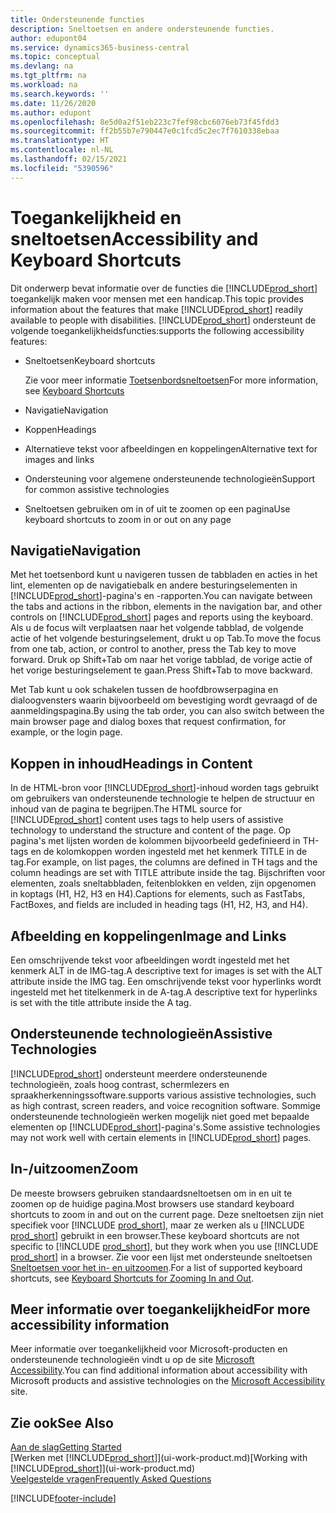 ```yaml
---
title: Ondersteunende functies
description: Sneltoetsen en andere ondersteunende functies.
author: edupont04
ms.service: dynamics365-business-central
ms.topic: conceptual
ms.devlang: na
ms.tgt_pltfrm: na
ms.workload: na
ms.search.keywords: ''
ms.date: 11/26/2020
ms.author: edupont
ms.openlocfilehash: 8e5d0a2f51eb223c7fef98cbc6076eb73f45fdd3
ms.sourcegitcommit: ff2b55b7e790447e0c1fcd5c2ec7f7610338ebaa
ms.translationtype: HT
ms.contentlocale: nl-NL
ms.lasthandoff: 02/15/2021
ms.locfileid: "5390596"
---
```

# <a name="accessibility-and-keyboard-shortcuts"></a><span data-ttu-id="d5157-103">Toegankelijkheid en sneltoetsen</span><span class="sxs-lookup"><span data-stu-id="d5157-103">Accessibility and Keyboard Shortcuts</span></span>

<span data-ttu-id="d5157-104">Dit onderwerp bevat informatie over de functies die [!INCLUDE[prod_short](includes/prod_short.md)] toegankelijk maken voor mensen met een handicap.</span><span class="sxs-lookup"><span data-stu-id="d5157-104">This topic provides information about the features that make [!INCLUDE[prod_short](includes/prod_short.md)] readily available to people with disabilities.</span></span> [!INCLUDE[prod_short](includes/prod_short.md)] <span data-ttu-id="d5157-105">ondersteunt de volgende toegankelijkheidsfuncties:</span><span class="sxs-lookup"><span data-stu-id="d5157-105">supports the following accessibility features:</span></span>  

- <span data-ttu-id="d5157-106">Sneltoetsen</span><span class="sxs-lookup"><span data-stu-id="d5157-106">Keyboard shortcuts</span></span>

    <span data-ttu-id="d5157-107">Zie voor meer informatie [Toetsenbordsneltoetsen](keyboard-shortcuts.md)</span><span class="sxs-lookup"><span data-stu-id="d5157-107">For more information, see [Keyboard Shortcuts](keyboard-shortcuts.md)</span></span>

- <span data-ttu-id="d5157-108">Navigatie</span><span class="sxs-lookup"><span data-stu-id="d5157-108">Navigation</span></span>  

- <span data-ttu-id="d5157-109">Koppen</span><span class="sxs-lookup"><span data-stu-id="d5157-109">Headings</span></span>  

- <span data-ttu-id="d5157-110">Alternatieve tekst voor afbeeldingen en koppelingen</span><span class="sxs-lookup"><span data-stu-id="d5157-110">Alternative text for images and links</span></span>  

- <span data-ttu-id="d5157-111">Ondersteuning voor algemene ondersteunende technologieën</span><span class="sxs-lookup"><span data-stu-id="d5157-111">Support for common assistive technologies</span></span>  

- <span data-ttu-id="d5157-112">Sneltoetsen gebruiken om in of uit te zoomen op een pagina</span><span class="sxs-lookup"><span data-stu-id="d5157-112">Use keyboard shortcuts to zoom in or out on any page</span></span>

<!-- moved to separate article
##  <a name="Keyboard"></a> Keyboard Shortcuts in the browser
 [!INCLUDE[prod_short](includes/prod_short.md)] supports the keyboard shortcuts that are supported by most web browsers. The keyboard shortcuts described here refer to the U.S. keyboard layout. The layout of the keys on other keyboards may not correspond exactly to the keys on a U.S. keyboard.  

|To do this|Press|  
|----------------|-----------|  
|To move focus to the next or previous control or element on a page, such as buttons, fields, or items in a list.|Tab, Shift+Tab|  
|To enable or access the element or control that is in focus.|Enter|  
|To scroll items up and down in a list.|Up Arrow, Down Arrow|  
|To scroll columns of an item left and right in a list.|Left Arrow, Right Arrow|  
|To open a drop-down list or look up a value for a field.|Alt+Down Arrow|  
|To move focus to the next element outside the list.|Ctrl + Enter|  
|To see the transactions that resulted in a calculated value in a field.|Alt+Right Arrow|  

-->

## <a name="navigation"></a><a name="Navigation"></a> <span data-ttu-id="d5157-113">Navigatie</span><span class="sxs-lookup"><span data-stu-id="d5157-113">Navigation</span></span>  
 <span data-ttu-id="d5157-114">Met het toetsenbord kunt u navigeren tussen de tabbladen en acties in het lint, elementen op de navigatiebalk en andere besturingselementen in [!INCLUDE[prod_short](includes/prod_short.md)]-pagina's en -rapporten.</span><span class="sxs-lookup"><span data-stu-id="d5157-114">You can navigate between the tabs and actions in the ribbon, elements in the navigation bar, and other controls on [!INCLUDE[prod_short](includes/prod_short.md)] pages and reports using the keyboard.</span></span> <span data-ttu-id="d5157-115">Als u de focus wilt verplaatsen naar het volgende tabblad, de volgende actie of het volgende besturingselement, drukt u op Tab.</span><span class="sxs-lookup"><span data-stu-id="d5157-115">To move the focus from one tab, action, or control to another, press the Tab key to move forward.</span></span> <span data-ttu-id="d5157-116">Druk op Shift+Tab om naar het vorige tabblad, de vorige actie of het vorige besturingselement te gaan.</span><span class="sxs-lookup"><span data-stu-id="d5157-116">Press Shift+Tab to move backward.</span></span>  

 <span data-ttu-id="d5157-117">Met Tab kunt u ook schakelen tussen de hoofdbrowserpagina en dialoogvensters waarin bijvoorbeeld om bevestiging wordt gevraagd of de aanmeldingspagina.</span><span class="sxs-lookup"><span data-stu-id="d5157-117">By using the tab order, you can also switch between the main browser page and dialog boxes that request confirmation, for example, or the login page.</span></span>  

## <a name="headings-in-content"></a><a name="Headings"></a> <span data-ttu-id="d5157-118">Koppen in inhoud</span><span class="sxs-lookup"><span data-stu-id="d5157-118">Headings in Content</span></span>
 
 <span data-ttu-id="d5157-119">In de HTML-bron voor [!INCLUDE[prod_short](includes/prod_short.md)]-inhoud worden tags gebruikt om gebruikers van ondersteunende technologie te helpen de structuur en inhoud van de pagina te begrijpen.</span><span class="sxs-lookup"><span data-stu-id="d5157-119">The HTML source for [!INCLUDE[prod_short](includes/prod_short.md)] content uses tags to help users of assistive technology to understand the structure and content of the page.</span></span> <span data-ttu-id="d5157-120">Op pagina's met lijsten worden de kolommen bijvoorbeeld gedefinieerd in TH-tags en de kolomkoppen worden ingesteld met het kenmerk TITLE in de tag.</span><span class="sxs-lookup"><span data-stu-id="d5157-120">For example, on list pages, the columns are defined in TH tags and the column headings are set with TITLE attribute inside the tag.</span></span> <span data-ttu-id="d5157-121">Bijschriften voor elementen, zoals sneltabbladen, feitenblokken en velden, zijn opgenomen in koptags (H1, H2, H3 en H4).</span><span class="sxs-lookup"><span data-stu-id="d5157-121">Captions for elements, such as FastTabs, FactBoxes, and fields are included in heading tags (H1, H2, H3, and H4).</span></span>  

## <a name="image-and-links"></a><a name="Images"></a> <span data-ttu-id="d5157-122">Afbeelding en koppelingen</span><span class="sxs-lookup"><span data-stu-id="d5157-122">Image and Links</span></span>

 <span data-ttu-id="d5157-123">Een omschrijvende tekst voor afbeeldingen wordt ingesteld met het kenmerk ALT in de IMG-tag.</span><span class="sxs-lookup"><span data-stu-id="d5157-123">A descriptive text for images is set with the ALT attribute inside the IMG tag.</span></span> <span data-ttu-id="d5157-124">Een omschrijvende tekst voor hyperlinks wordt ingesteld met het titelkenmerk in de A-tag.</span><span class="sxs-lookup"><span data-stu-id="d5157-124">A descriptive text for hyperlinks is set with the title attribute inside the A tag.</span></span>  

## <a name="assistive-technologies"></a><a name="AssistiveTech"></a> <span data-ttu-id="d5157-125">Ondersteunende technologieën</span><span class="sxs-lookup"><span data-stu-id="d5157-125">Assistive Technologies</span></span>

[!INCLUDE[prod_short](includes/prod_short.md)] <span data-ttu-id="d5157-126">ondersteunt meerdere ondersteunende technologieën, zoals hoog contrast, schermlezers en spraakherkenningssoftware.</span><span class="sxs-lookup"><span data-stu-id="d5157-126">supports various assistive technologies, such as high contrast, screen readers, and voice recognition software.</span></span> <span data-ttu-id="d5157-127">Sommige ondersteunende technologieën werken mogelijk niet goed met bepaalde elementen op [!INCLUDE[prod_short](includes/prod_short.md)]-pagina's.</span><span class="sxs-lookup"><span data-stu-id="d5157-127">Some assistive technologies may not work well with certain elements in [!INCLUDE[prod_short](includes/prod_short.md)] pages.</span></span>  

## <a name="zoom"></a><a name="zoom"></a> <span data-ttu-id="d5157-128">In-/uitzoomen</span><span class="sxs-lookup"><span data-stu-id="d5157-128">Zoom</span></span>

<span data-ttu-id="d5157-129">De meeste browsers gebruiken standaardsneltoetsen om in en uit te zoomen op de huidige pagina.</span><span class="sxs-lookup"><span data-stu-id="d5157-129">Most browsers use standard keyboard shortcuts to zoom in and out on the current page.</span></span> <span data-ttu-id="d5157-130">Deze sneltoetsen zijn niet specifiek voor [!INCLUDE [prod_short](includes/prod_short.md)], maar ze werken als u [!INCLUDE [prod_short](includes/prod_short.md)] gebruikt in een browser.</span><span class="sxs-lookup"><span data-stu-id="d5157-130">These keyboard shortcuts are not specific to [!INCLUDE [prod_short](includes/prod_short.md)], but they work when you use [!INCLUDE [prod_short](includes/prod_short.md)] in a browser.</span></span> <span data-ttu-id="d5157-131">Zie voor een lijst met ondersteunde sneltoetsen [Sneltoetsen voor het in- en uitzoomen](keyboard-shortcuts.md#zoomshortcuts).</span><span class="sxs-lookup"><span data-stu-id="d5157-131">For a list of supported keyboard shortcuts, see [Keyboard Shortcuts for Zooming In and Out](keyboard-shortcuts.md#zoomshortcuts).</span></span>  

## <a name="for-more-accessibility-information"></a><span data-ttu-id="d5157-132">Meer informatie over toegankelijkheid</span><span class="sxs-lookup"><span data-stu-id="d5157-132">For more accessibility information</span></span>

<span data-ttu-id="d5157-133">Meer informatie over toegankelijkheid voor Microsoft-producten en ondersteunende technologieën vindt u op de site [Microsoft Accessibility](https://go.microsoft.com/fwlink/?LinkId=262160).</span><span class="sxs-lookup"><span data-stu-id="d5157-133">You can find additional information about accessibility with Microsoft products and assistive technologies on the [Microsoft Accessibility](https://go.microsoft.com/fwlink/?LinkId=262160) site.</span></span>

## <a name="see-also"></a><span data-ttu-id="d5157-134">Zie ook</span><span class="sxs-lookup"><span data-stu-id="d5157-134">See Also</span></span>

[<span data-ttu-id="d5157-135">Aan de slag</span><span class="sxs-lookup"><span data-stu-id="d5157-135">Getting Started</span></span>](product-get-started.md)  
<span data-ttu-id="d5157-136">[Werken met [!INCLUDE[prod_short](includes/prod_short.md)]](ui-work-product.md)</span><span class="sxs-lookup"><span data-stu-id="d5157-136">[Working with [!INCLUDE[prod_short](includes/prod_short.md)]](ui-work-product.md)</span></span>  
[<span data-ttu-id="d5157-137">Veelgestelde vragen</span><span class="sxs-lookup"><span data-stu-id="d5157-137">Frequently Asked Questions</span></span>](across-faq.md)  


[!INCLUDE[footer-include](includes/footer-banner.md)]